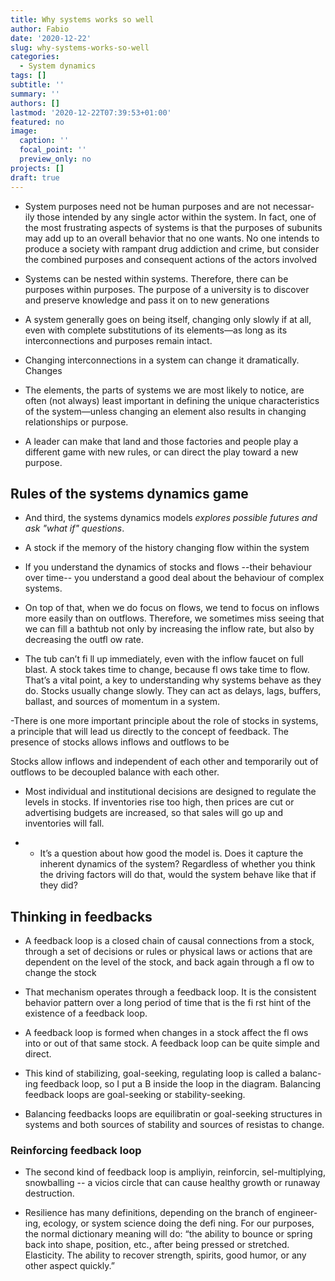 ```yaml
---
title: Why systems works so well
author: Fabio
date: '2020-12-22'
slug: why-systems-works-so-well
categories:
  - System dynamics
tags: []
subtitle: ''
summary: ''
authors: []
lastmod: '2020-12-22T07:39:53+01:00'
featured: no
image:
  caption: ''
  focal_point: ''
  preview_only: no
projects: []
draft: true
---
```





- System purposes need not be human purposes and are not necessar- ily those intended by any single actor within the system. In fact, one of the most frustrating aspects of systems is that the purposes of subunits may add up to an overall behavior that no one wants. No one intends to produce a society with rampant drug addiction and crime, but consider the combined purposes and consequent actions of the actors involved

- Systems can be nested within systems. Therefore, there can be purposes
within purposes. The purpose of a university is to discover and preserve knowledge and pass it on to new generations

- A system generally goes on being itself, changing only slowly if at all, even with complete substitutions of its elements—as long as its interconnections and purposes remain intact.

- Changing interconnections in a system can change it dramatically. Changes 

- The elements, the parts of systems we are most likely to notice, are often (not always) least important in defining
the unique characteristics of the system—unless changing an element also
results in changing relationships or purpose.

-  A leader can make that land and those factories and people play a different game with new rules, or can direct the play toward a new purpose.



## Rules of the systems dynamics game

- And third, the systems dynamics models *explores possible futures and ask "what if" questions*. 

 - A stock if the memory of the history changing flow within the system
- If you understand the dynamics of stocks and flows --their behaviour over time-- you understand a good deal about the behaviour of complex systems.

- On top of that, when we do focus on flows, we tend to focus on inflows more easily than on outflows. Therefore, we sometimes miss seeing that we can fill a bathtub not only by increasing the inflow rate, but also by decreasing the outfl ow rate.

- The tub can’t fi ll up immediately, even with the inflow faucet on full blast. A stock takes time to change, because fl ows take time to flow. That’s a vital point, a key to understanding why systems behave as they do. Stocks usually change slowly. They can act as delays, lags, buffers, ballast, and sources of momentum in a system.

-There is one more important principle about the role of stocks in systems, a principle that will lead us directly to the concept of feedback. 
The presence of stocks allows inflows and outflows to be 

Stocks allow inflows and independent of each other and temporarily out of outflows to be decoupled balance with each other.
 
- Most individual and institutional decisions are designed to regulate the levels in stocks. If inventories rise too high, then prices are cut or advertising budgets are increased, so that sales will go up and inventories will fall.

- - It’s a question about how good the model is. Does it capture the inherent dynamics of the system? Regardless of whether you think the driving factors will do that, would the system behave like that if they did?


## Thinking in feedbacks

- A feedback loop is a closed chain of causal connections from a stock, through a set of decisions or rules or physical laws or actions that are dependent on the level of the stock, and back again through a fl ow to change the stock

- That mechanism operates through a feedback loop. It is the consistent behavior pattern over a long period of time that is the fi rst hint of the existence of a feedback loop.

- A feedback loop is formed when changes in a stock affect the fl ows into or out of that same stock. A feedback loop can be quite simple and direct.


- This kind of stabilizing, goal-seeking, regulating loop is called a balanc-ing feedback loop, so I put a B inside the loop in the diagram. Balancing feedback loops are goal-seeking or stability-seeking.

- Balancing feedbacks loops are equilibratin or goal-seeking structures in systems and both sources of stability and sources of resistas to change.


### Reinforcing feedback loop

- The second kind of feedback loop is ampliyin, reinforcin, sel-multiplying, snowballing -- a vicios circle that can cause healthy growth or runaway destruction. 



- Resilience has many definitions, depending on the branch of engineer-ing, ecology, or system science doing the defi ning. 
For our purposes, the normal dictionary meaning will do: “the ability to bounce or spring back
into shape, position, etc., after being pressed or stretched. Elasticity. The ability to recover strength, spirits, good humor, or any other aspect quickly.”